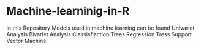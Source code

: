 # Machine-learninig-in-R
In this Repository Models used in machine learning can be found
Univariet Analysis
Bivariet Analysis
Classisfiaction Trees
Regression Tress
Support Vector Machine
